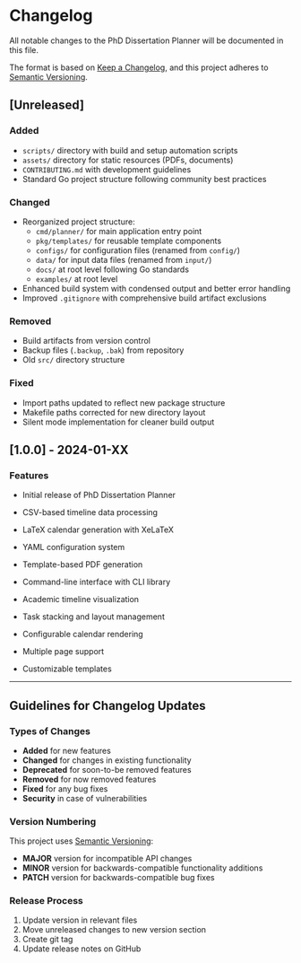 # Changelog

All notable changes to the PhD Dissertation Planner will be documented in this file.

The format is based on [Keep a Changelog](https://keepachangelog.com/en/1.0.0/),
and this project adheres to [Semantic Versioning](https://semver.org/spec/v2.0.0.html).

## [Unreleased]

### Added

- `scripts/` directory with build and setup automation scripts
- `assets/` directory for static resources (PDFs, documents)
- `CONTRIBUTING.md` with development guidelines
- Standard Go project structure following community best practices

### Changed

- Reorganized project structure:
  - `cmd/planner/` for main application entry point
  - `pkg/templates/` for reusable template components
  - `configs/` for configuration files (renamed from `config/`)
  - `data/` for input data files (renamed from `input/`)
  - `docs/` at root level following Go standards
  - `examples/` at root level
- Enhanced build system with condensed output and better error handling
- Improved `.gitignore` with comprehensive build artifact exclusions

### Removed

- Build artifacts from version control
- Backup files (`.backup`, `.bak`) from repository
- Old `src/` directory structure

### Fixed

- Import paths updated to reflect new package structure
- Makefile paths corrected for new directory layout
- Silent mode implementation for cleaner build output

## [1.0.0] - 2024-01-XX

### Features

- Initial release of PhD Dissertation Planner
- CSV-based timeline data processing
- LaTeX calendar generation with XeLaTeX
- YAML configuration system
- Template-based PDF generation
- Command-line interface with CLI library

- Academic timeline visualization
- Task stacking and layout management
- Configurable calendar rendering
- Multiple page support
- Customizable templates

---

## Guidelines for Changelog Updates

### Types of Changes

- **Added** for new features
- **Changed** for changes in existing functionality
- **Deprecated** for soon-to-be removed features
- **Removed** for now removed features
- **Fixed** for any bug fixes
- **Security** in case of vulnerabilities

### Version Numbering

This project uses [Semantic Versioning](https://semver.org/):

- **MAJOR** version for incompatible API changes
- **MINOR** version for backwards-compatible functionality additions
- **PATCH** version for backwards-compatible bug fixes

### Release Process

1. Update version in relevant files
2. Move unreleased changes to new version section
3. Create git tag
4. Update release notes on GitHub
